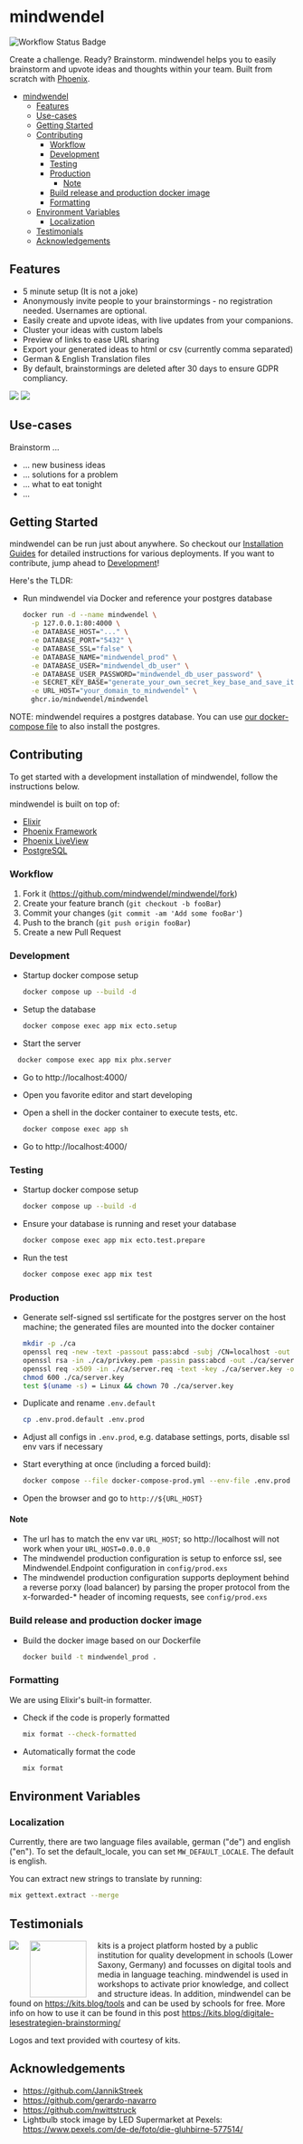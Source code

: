 # mindwendel

![Workflow Status Badge](https://github.com/mindwendel/mindwendel/workflows/ci_cd/badge.svg)

Create a challenge. Ready? Brainstorm. mindwendel helps you to easily brainstorm and upvote ideas and thoughts within your team. Built from scratch with [Phoenix](https://www.phoenixframework.org).

- [mindwendel](#mindwendel)
  - [Features](#features)
  - [Use-cases](#use-cases)
  - [Getting Started](#getting-started)
  - [Contributing](#contributing)
    - [Workflow](#workflow)
    - [Development](#development)
    - [Testing](#testing)
    - [Production](#production)
      - [Note](#note)
    - [Build release and production docker image](#build-release-and-production-docker-image)
    - [Formatting](#formatting)
  - [Environment Variables](#environment-variables)
    - [Localization](#localization)
  - [Testimonials](#testimonials)
  - [Acknowledgements](#acknowledgements)

## Features

- 5 minute setup (It is not a joke)
- Anonymously invite people to your brainstormings - no registration needed. Usernames are optional.
- Easily create and upvote ideas, with live updates from your companions.
- Cluster your ideas with custom labels
- Preview of links to ease URL sharing
- Export your generated ideas to html or csv (currently comma separated)
- German & English Translation files
- By default, brainstormings are deleted after 30 days to ensure GDPR compliancy.

![](docs/screenshot.png)
![](docs/screenshot2.png)

## Use-cases

Brainstorm ...

- ... new business ideas
- ... solutions for a problem
- ... what to eat tonight
- ...

## Getting Started

mindwendel can be run just about anywhere. So checkout our [Installation Guides](./docs/installing_mindwendel.md) for detailed instructions for various deployments.
If you want to contribute, jump ahead to [Development](#development)!

Here's the TLDR:

- Run mindwendel via Docker and reference your postgres database

  ```bash
  docker run -d --name mindwendel \
    -p 127.0.0.1:80:4000 \
    -e DATABASE_HOST="..." \
    -e DATABASE_PORT="5432" \
    -e DATABASE_SSL="false" \
    -e DATABASE_NAME="mindwendel_prod" \
    -e DATABASE_USER="mindwendel_db_user" \
    -e DATABASE_USER_PASSWORD="mindwendel_db_user_password" \
    -e SECRET_KEY_BASE="generate_your_own_secret_key_base_and_save_it" \
    -e URL_HOST="your_domain_to_mindwendel" \
    ghcr.io/mindwendel/mindwendel
  ```

NOTE: mindwendel requires a postgres database. You can use [our docker-compose file](./docs/installing_mindwendel.md#running-on-docker-compose) to also install the postgres.

## Contributing

To get started with a development installation of mindwendel, follow the instructions below.

mindwendel is built on top of:

- [Elixir](https://elixir-lang.org/install.html)
- [Phoenix Framework](https://hexdocs.pm/phoenix/installation.html#phoenix)
- [Phoenix LiveView](https://github.com/phoenixframework/phoenix_live_view)
- [PostgreSQL](https://www.postgresql.org)

### Workflow

1. Fork it (<https://github.com/mindwendel/mindwendel/fork>)
2. Create your feature branch (`git checkout -b fooBar`)
3. Commit your changes (`git commit -am 'Add some fooBar'`)
4. Push to the branch (`git push origin fooBar`)
5. Create a new Pull Request

### Development

- Startup docker compose setup

  ```bash
  docker compose up --build -d
  ```

- Setup the database

  ```bash
  docker compose exec app mix ecto.setup
  ```

- Start the server

```bash
  docker compose exec app mix phx.server
```

- Go to http://localhost:4000/

- Open you favorite editor and start developing

- Open a shell in the docker container to execute tests, etc.

  ```bash
  docker compose exec app sh
  ```

- Go to http://localhost:4000/

### Testing

- Startup docker compose setup

  ```bash
  docker compose up --build -d
  ```

- Ensure your database is running and reset your database

  ```bash
  docker compose exec app mix ecto.test.prepare
  ```

- Run the test

  ```bash
  docker compose exec app mix test
  ```

### Production

- Generate self-signed ssl sertificate for the postgres server on the host machine; the generated files are mounted into the docker container

  ```bash
  mkdir -p ./ca
  openssl req -new -text -passout pass:abcd -subj /CN=localhost -out ./ca/server.req -keyout ./ca/privkey.pem
  openssl rsa -in ./ca/privkey.pem -passin pass:abcd -out ./ca/server.key
  openssl req -x509 -in ./ca/server.req -text -key ./ca/server.key -out ./ca/server.crt
  chmod 600 ./ca/server.key
  test $(uname -s) = Linux && chown 70 ./ca/server.key
  ```

- Duplicate and rename `.env.default`

  ```bash
  cp .env.prod.default .env.prod
  ```

- Adjust all configs in `.env.prod`, e.g. database settings, ports, disable ssl env vars if necessary

- Start everything at once (including a forced build):

  ```bash
  docker compose --file docker-compose-prod.yml --env-file .env.prod up -d --build --force-recreate
  ```

- Open the browser and go to `http://${URL_HOST}`

#### Note

- The url has to match the env var `URL_HOST`; so http://localhost will not work when your `URL_HOST=0.0.0.0`
- The mindwendel production configuration is setup to enforce ssl, see Mindwendel.Endpoint configuration in `config/prod.exs`
- The mindwendel production configuration supports deployment behind a reverse porxy (load balancer) by parsing the proper protocol from the x-forwarded-\* header of incoming requests, see `config/prod.exs`

### Build release and production docker image

- Build the docker image based on our Dockerfile
  ```bash
  docker build -t mindwendel_prod .
  ```

### Formatting

We are using Elixir's built-in formatter.

- Check if the code is properly formatted
  ```bash
  mix format --check-formatted
  ```
- Automatically format the code
  ```bash
  mix format
  ```

## Environment Variables

### Localization

Currently, there are two language files available, german ("de") and english ("en"). To set the default_locale, you can set `MW_DEFAULT_LOCALE`. The default is english.

You can extract new strings to translate by running:

```bash
mix gettext.extract --merge
```

## Testimonials

<img src="https://www.nibis.de/img/nlq-medienbildung.png" align="left" style="margin-right:20px">
<img src="https://kits.blog/wp-content/uploads/2021/03/kits_logo.svg" width=100px align="left" style="margin-right:20px">

kits is a project platform hosted by a public institution for quality
development in schools (Lower Saxony, Germany) and focusses on digital tools
and media in language teaching. mindwendel is used in workshops to activate
prior knowledge, and collect and structure ideas. In addition, mindwendel can
be found on https://kits.blog/tools and can be used by schools for free. More info on
how to use it can be found in this post https://kits.blog/digitale-lesestrategien-brainstorming/

Logos and text provided with courtesy of kits.

## Acknowledgements

- https://github.com/JannikStreek
- https://github.com/gerardo-navarro
- https://github.com/nwittstruck
- Lightbulb stock image by LED Supermarket at Pexels: https://www.pexels.com/de-de/foto/die-gluhbirne-577514/
